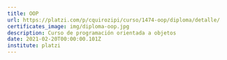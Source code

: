 ```yaml
---
title: OOP
url: https://platzi.com/p/cquirozipi/curso/1474-oop/diploma/detalle/
certificates_image: img/diploma-oop.jpg
description: Curso de programación orientada a objetos
date: 2021-02-20T00:00:00.101Z
institute: platzi
---
```

